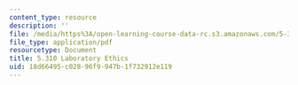 ```yaml
---
content_type: resource
description: ''
file: /media/https%3A/open-learning-course-data-rc.s3.amazonaws.com/5-310-laboratory-chemistry-fall-2019/18d66495c02896f9947b1f732912e119_MIT5_310F19_ethics.pdf
file_type: application/pdf
resourcetype: Document
title: 5.310 Laboratory Ethics
uid: 18d66495-c028-96f9-947b-1f732912e119
---
```


